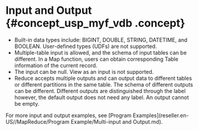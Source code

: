 # Input and Output {#concept_usp_myf_vdb .concept}

-   Built-in data types include: BIGINT, DOUBLE, STRING, DATETIME, and BOOLEAN. User-defined types \(UDFs\) are not supported.
-   Multiple-table input is allowed, and the schema of input tables can be different. In a Map function, users can obtain corresponding Table information of the current record.
-   The input can be null. View as an input is not supported.
-   Reduce accepts multiple outputs and can output data to different tables or different partitions in the same table. The schema of different outputs can be different. Different outputs are distinguished through the label however, the default output does not need any label. An output cannot be empty.

For more input and output examples, see [Program Examples](reseller.en-US//MapReduce/Program Example/Multi-input and Output.md).

